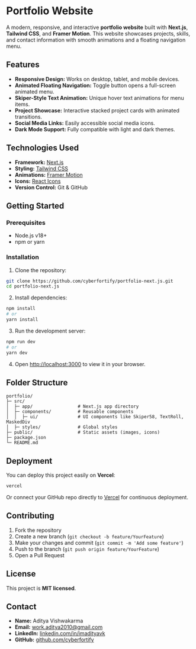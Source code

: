 # Portfolio Website

A modern, responsive, and interactive **portfolio website** built with **Next.js**, **Tailwind CSS**, and **Framer Motion**. This website showcases projects, skills, and contact information with smooth animations and a floating navigation menu.



## Features

* **Responsive Design:** Works on desktop, tablet, and mobile devices.
* **Animated Floating Navigation:** Toggle button opens a full-screen animated menu.
* **Skiper-Style Text Animation:** Unique hover text animations for menu items.
* **Project Showcase:** Interactive stacked project cards with animated transitions.
* **Social Media Links:** Easily accessible social media icons.
* **Dark Mode Support:** Fully compatible with light and dark themes.


## Technologies Used

* **Framework:** [Next.js](https://nextjs.org/)
* **Styling:** [Tailwind CSS](https://tailwindcss.com/)
* **Animations:** [Framer Motion](https://www.framer.com/motion/)
* **Icons:** [React Icons](https://react-icons.github.io/react-icons/)
* **Version Control:** Git & GitHub



## Getting Started

### Prerequisites

* Node.js v18+
* npm or yarn

### Installation

1. Clone the repository:

```bash
git clone https://github.com/cyberfortify/portfolio-next.js.git
cd portfolio-next.js
```

2. Install dependencies:

```bash
npm install
# or
yarn install
```

3. Run the development server:

```bash
npm run dev
# or
yarn dev
```

4. Open [http://localhost:3000](http://localhost:3000) to view it in your browser.



## Folder Structure

```
portfolio/
├─ src/
│  ├─ app/                 # Next.js app directory
│  ├─ components/          # Reusable components
│  │  ├─ ui/               # UI components like Skiper58, TextRoll, MaskedDiv
│  ├─ styles/              # Global styles
├─ public/                 # Static assets (images, icons)
├─ package.json
└─ README.md
```



## Deployment

You can deploy this project easily on **Vercel**:

```bash
vercel
```

Or connect your GitHub repo directly to [Vercel](https://vercel.com/) for continuous deployment.


## Contributing

1. Fork the repository
2. Create a new branch (`git checkout -b feature/YourFeature`)
3. Make your changes and commit (`git commit -m 'Add some feature'`)
4. Push to the branch (`git push origin feature/YourFeature`)
5. Open a Pull Request


## License

This project is **MIT licensed**.


## Contact

* **Name:** Aditya Vishwakarma
* **Email:** [work.aditya2010@gmail.com](mailto:work.aditya2010@gmail.com)
* **LinkedIn:** [linkedin.com/in/imadityavk](https://linkedin.com/in/imadityavk)
* **GitHub:** [github.com/cyberfortify](https://github.com/cyberfortify)
